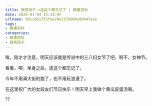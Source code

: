 ```yaml
---
title: 搞笑段子->连这个都忘记了 | 糗事百科
date: 2020-01-04 15:33:07
urlname: 09cc661755fee20e2376604c0044faee
tags: 
- 糗事百科
categories:
- 糗事百科
- 搞笑段子
---
```

唉，刚才才注意，明天应该就是传说中的三八妇女节了吧，啊不，女神节。

看看，唉，单身之后，连这个都忘记了。

今年不用满大街的跑了，也不用玩浪漫了。

在这里祝广大的女段友们节日快乐！明天早上我做个黄瓜皮蛋汤喝。

??


